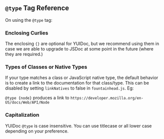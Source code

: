 ## `@type` Tag Reference

On using the `@type` tag:

### Enclosing Curlies
The enclosing `{}` are optional for YUIDoc, but we recommend using them in case
we are able to upgrade to JSDoc at some point in the future (where they are
required.)

### Types of Classes or Native Types
If your type matches a class or JavaScript native type, the default behavior is
to create a link to the documentation for that class/type. This can be disabled
by setting `linkNatives` to false in `fountainhead.js`. Eg:

`@type {node}` produces a link to `https://developer.mozilla.org/en-US/docs/Web/API/Node`

### Capitalization
YUIDoc `@type` is case insensitive. You can use titlecase or all lower case
depending on your preference.
